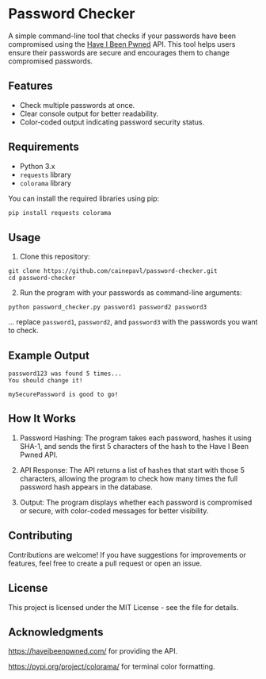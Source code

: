 # Password Checker

A simple command-line tool that checks if your passwords have been compromised using the [Have I Been Pwned](https://haveibeenpwned.com/) API. This tool helps users ensure their passwords are secure and encourages them to change compromised passwords.  

## Features

- Check multiple passwords at once.  
- Clear console output for better readability.  
- Color-coded output indicating password security status.  

## Requirements  

- Python 3.x  
- `requests` library  
- `colorama` library  

You can install the required libraries using pip: 

```bash  
pip install requests colorama 
```
## Usage

1. Clone this repository:
   
```
git clone https://github.com/cainepavl/password-checker.git  
cd password-checker
```
   
2. Run the program with your passwords as command-line arguments:

```
python password_checker.py password1 password2 password3
```

... replace `password1`, `password2`, and `password3` with the passwords you want to check.

## Example Output

```
password123 was found 5 times...  
You should change it!
```

```
mySecurePassword is good to go!
```


## How It Works

1. Password Hashing: The program takes each password, hashes it using SHA-1, and sends the first 5 characters of the hash to the Have I Been Pwned API.
   
2. API Response: The API returns a list of hashes that start with those 5 characters, allowing the program to check how many times the full password hash appears in the database.
   
3. Output: The program displays whether each password is compromised or secure, with color-coded messages for better visibility.


## Contributing

Contributions are welcome! If you have suggestions for improvements or features, feel free to create a pull request or open an issue.

## License

This project is licensed under the MIT License - see the  file for details.

## Acknowledgments

https://haveibeenpwned.com/ for providing the API.

https://pypi.org/project/colorama/ for terminal color formatting.

